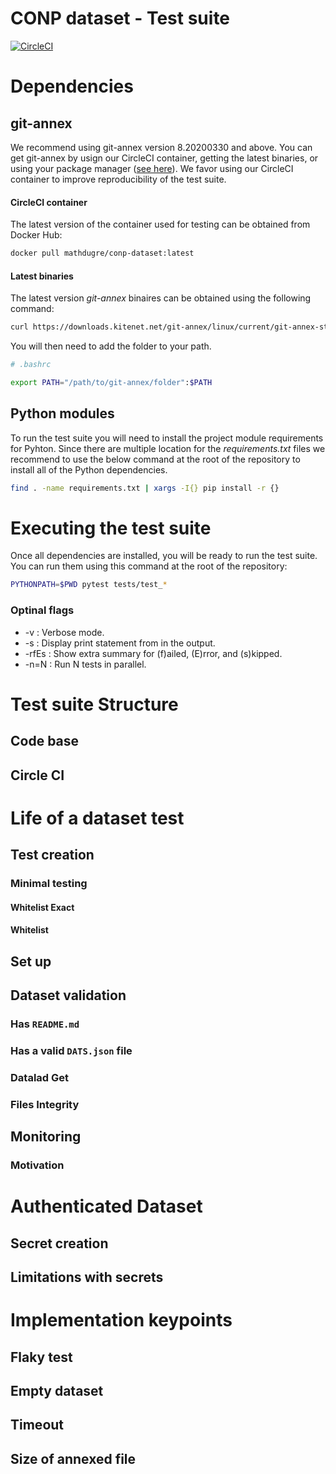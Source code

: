 # CONP dataset - Test suite

[![CircleCI](https://circleci.com/gh/CONP-PCNO/conp-dataset.svg?style=shield)](https://circleci.com/gh/CONP-PCNO/conp-dataset)

# Dependencies

## git-annex

We recommend using git-annex version 8.20200330 and above.
You can get git-annex by usign our CircleCI container, getting the latest
binaries, or using your package manager ([see here](https://git-annex.branchable.com/install/)). We favor using our CircleCI container to improve reproducibility of
the test suite.

#### CircleCI container

The latest version of the container used for testing can be obtained from Docker
Hub:

```bash
docker pull mathdugre/conp-dataset:latest
```

#### Latest binaries

The latest version _git-annex_ binaires can be obtained using the following command:

```bash
curl https://downloads.kitenet.net/git-annex/linux/current/git-annex-standalone-amd64.tar.gz | tar -zxvf -
```

You will then need to add the folder to your path.

```bash
# .bashrc

export PATH="/path/to/git-annex/folder":$PATH
```

## Python modules

To run the test suite you will need to install the project module requirements
for Pyhton. Since there are multiple location for the _requirements.txt_ files
we recommend to use the below command at the root of the repository to install
all of the Python dependencies.

```bash
find . -name requirements.txt | xargs -I{} pip install -r {}
```

# Executing the test suite

Once all dependencies are installed, you will be ready to run the test suite.
You can run them using this command at the root of the repository:

```bash
PYTHONPATH=$PWD pytest tests/test_*
```

### Optinal flags

- -v : Verbose mode.
- -s : Display print statement from in the output.
- -rfEs : Show extra summary for (f)ailed, (E)rror, and (s)kipped.
- -n=N : Run N tests in parallel.

# Test suite Structure

## Code base

<!-- Utility functions -->
<!-- Template -->
<!-- Test generation -->

## Circle CI

<!-- Workflow structure -->
<!-- Level of parallism -->

# Life of a dataset test

## Test creation

### Minimal testing

<!-- Motivation (Only test required dataset) -->
<!-- Describe implementation and consequences-->

#### Whitelist Exact

<!-- Exact whitelist files -->

#### Whitelist

<!-- Whitelist files -->

## Set up

<!-- Motivation (Avoid global test failure + reduce execution time) -->
<!-- Autouse fixture -->

## Dataset validation

### Has `README.md`

<!-- Motivation -->
<!-- Contains file -->

### Has a valid `DATS.json` file

<!-- Motivation -->
<!-- Contains file -->
<!-- DATS validator -->

### Datalad Get

<!-- Motivation -->
<!-- authentication (Secret limitations) (Section on authenticated dataset) -->
<!-- n files form sub-sample to avoid timeout -->
<!-- datalad get %FILENAME -->

### Files Integrity

<!-- Motivation -->
<!-- git-annex fsck on all files -->

## Monitoring

### Motivation

<!-- Dataset still work -->
<!-- Last time dataset worked -->
<!-- Integration in CONP-Portal -->

# Authenticated Dataset

<!-- What should be done prior the tests -->

## Secret creation

<!-- useing project_name2env -->
<!-- Add them into CircleCI/TravisCI -->

## Limitations with secrets

<!-- Limitations -->
<!-- Work around by setting up secret in your personnal CircleCI -->

# Implementation keypoints

## Flaky test

<!-- Motivation () -->
<!-- Maximum retry -->
<!-- Lock datalad install -->
<!-- Delay between retrys -->

## Empty dataset

<!-- No file in annex -->

## Timeout

<!-- CircleCI timeout -->
<!-- Download timeout -->

## Size of annexed file

<!-- Motivation -->
<!-- INFINITY if not able to retrieve -->

